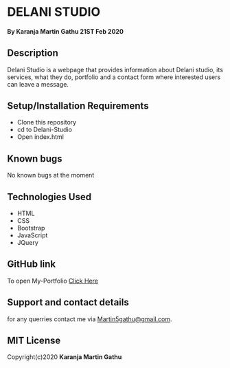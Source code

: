 # DELANI STUDIO
#### By **Karanja Martin Gathu** 21ST Feb 2020
## Description
Delani Studio is a webpage that provides information about Delani studio, its services, what they do, portfolio and a contact form where interested users can leave a message.

## Setup/Installation Requirements
+ Clone this repository
+ cd to Delani-Studio
+ Open index.html
## Known bugs
No known bugs at the moment
## Technologies Used
+ HTML
+ CSS
+ Bootstrap
+ JavaScript
+ JQuery

## GitHub link
To open My-Portfolio [Click Here](https://martingathu.github.io/Delani-Studio/)
## Support and contact details
for any querries contact me via Martin5gathu@gmail.com.

## MIT License
Copyright(c)2020 **Karanja Martin Gathu**
